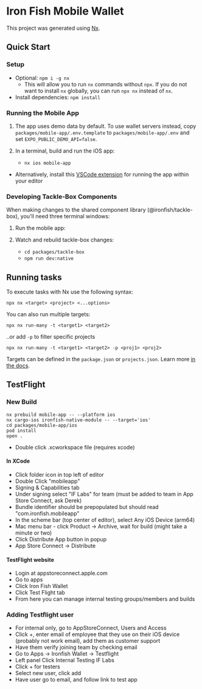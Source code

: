 # Iron Fish Mobile Wallet

This project was generated using [Nx](https://nx.dev).

## Quick Start

### Setup

- Optional: `npm i -g nx`
  - This will allow you to run `nx` commands without `npx`. If you do not want to install `nx` globally, you can run `npx nx` instead of `nx`.
- Install dependencies: `npm install`

### Running the Mobile App

1. The app uses demo data by default. To use wallet servers instead, copy `packages/mobile-app/.env.template` to `packages/mobile-app/.env` and set `EXPO_PUBLIC_DEMO_API=false`.

1. In a terminal, build and run the iOS app:
   - `nx ios mobile-app`

- Alternatively, install this [VSCode extension](https://ide.swmansion.com/) for running the app within your editor

### Developing Tackle-Box Components

When making changes to the shared component library (@ironfish/tackle-box), you'll need three terminal windows:

1. Run the mobile app:

2. Watch and rebuild tackle-box changes:
   - `cd packages/tackle-box`
   - `npm run dev:native`

## Running tasks

To execute tasks with Nx use the following syntax:

```
npx nx <target> <project> <...options>
```

You can also run multiple targets:

```
npx nx run-many -t <target1> <target2>
```

..or add `-p` to filter specific projects

```
npx nx run-many -t <target1> <target2> -p <proj1> <proj2>
```

Targets can be defined in the `package.json` or `projects.json`. Learn more [in the docs](https://nx.dev/features/run-tasks).

## TestFlight

### New Build

```shell
nx prebuild mobile-app -- --platform ios
nx cargo-ios ironfish-native-module -- --target='ios'
cd packages/mobile-app/ios
pod install
open .
```

- Double click .xcworkspace file (requires xcode)

#### In XCode

- Click folder icon in top left of editor
- Double Click "mobileapp"
- Signing & Capabilities tab
- Under signing select "IF Labs" for team (must be added to team in App Store Connect, ask Derek)
- Bundle identifier should be prepopulated but should read "com.ironfish.mobileapp"
- In the scheme bar (top center of editor), select Any iOS Device (arm64)
- Mac menu bar - click Product -> Archive, wait for build (might take a minute or two)
- Click Distribute App button in popup
- App Store Connect -> Distribute

#### TestFlight website

- Login at appstoreconnect.apple.com
- Go to apps
- Click Iron Fish Wallet
- Click Test Flight tab
- From here you can manage internal testing groups/members and builds

### Adding Testflight user

- For internal only, go to AppStoreConnect, Users and Access
- Click +, enter email of employee that they use on their iOS device (probably not work email), add them as customer support
- Have them verify joining team by checking email
- Go to Apps -> Ironfish Wallet -> Testflight
- Left panel Click Internal Testing IF Labs
- Click + for testers
- Select new user, click add
- Have user go to email, and follow link to test app
